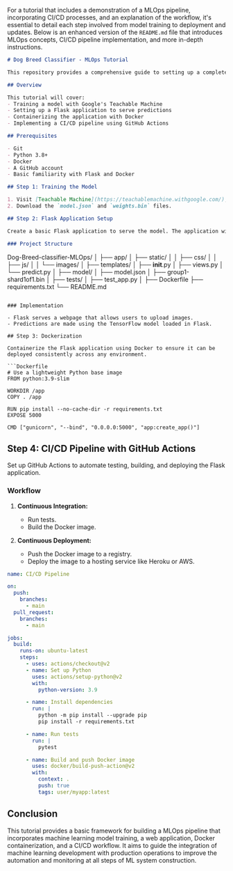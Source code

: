 For a tutorial that includes a demonstration of a MLOps pipeline, incorporating CI/CD processes, and an explanation of the workflow, it's essential to detail each step involved from model training to deployment and updates. Below is an enhanced version of the `README.md` file that introduces MLOps concepts, CI/CD pipeline implementation, and more in-depth instructions.

```markdown
# Dog Breed Classifier - MLOps Tutorial

This repository provides a comprehensive guide to setting up a complete MLOps pipeline for a Dog Breed Classifier application using Teachable Machine, TensorFlow, Flask, Docker, and CI/CD practices. The goal is to demonstrate how Machine Learning (ML) models are integrated within a continuous integration and continuous deployment (CI/CD) framework.

## Overview

This tutorial will cover:
- Training a model with Google's Teachable Machine
- Setting up a Flask application to serve predictions
- Containerizing the application with Docker
- Implementing a CI/CD pipeline using GitHub Actions

## Prerequisites

- Git
- Python 3.8+
- Docker
- A GitHub account
- Basic familiarity with Flask and Docker

## Step 1: Training the Model

1. Visit [Teachable Machine](https://teachablemachine.withgoogle.com/), create a new image project, upload images of various dog breeds, train the model, and export it as a TensorFlow model.
2. Download the `model.json` and `weights.bin` files.

## Step 2: Flask Application Setup

Create a basic Flask application to serve the model. The application will allow users to upload an image and receive the dog breed prediction.

### Project Structure

```
Dog-Breed-classifier-MLOps/
│
├── app/
│   ├── static/
│   │   ├── css/
│   │   ├── js/
│   │   └── images/
│   ├── templates/
│   ├── __init__.py
│   ├── views.py
│   └── predict.py
│
├── model/
│   ├── model.json
│   ├── group1-shard1of1.bin
│
├── tests/
│   ├── test_app.py
│
├── Dockerfile
├── requirements.txt
└── README.md
```

### Implementation

- Flask serves a webpage that allows users to upload images.
- Predictions are made using the TensorFlow model loaded in Flask.

## Step 3: Dockerization

Containerize the Flask application using Docker to ensure it can be deployed consistently across any environment.

```Dockerfile
# Use a lightweight Python base image
FROM python:3.9-slim

WORKDIR /app
COPY . /app

RUN pip install --no-cache-dir -r requirements.txt
EXPOSE 5000

CMD ["gunicorn", "--bind", "0.0.0.0:5000", "app:create_app()"]
```

## Step 4: CI/CD Pipeline with GitHub Actions

Set up GitHub Actions to automate testing, building, and deploying the Flask application.

### Workflow

1. **Continuous Integration:**
   - Run tests.
   - Build the Docker image.

2. **Continuous Deployment:**
   - Push the Docker image to a registry.
   - Deploy the image to a hosting service like Heroku or AWS.

```yaml
name: CI/CD Pipeline

on:
  push:
    branches:
      - main
  pull_request:
    branches:
      - main

jobs:
  build:
    runs-on: ubuntu-latest
    steps:
      - uses: actions/checkout@v2
      - name: Set up Python
        uses: actions/setup-python@v2
        with:
          python-version: 3.9

      - name: Install dependencies
        run: |
          python -m pip install --upgrade pip
          pip install -r requirements.txt

      - name: Run tests
        run: |
          pytest

      - name: Build and push Docker image
        uses: docker/build-push-action@v2
        with:
          context: .
          push: true
          tags: user/myapp:latest
```

## Conclusion

This tutorial provides a basic framework for building a MLOps pipeline that incorporates machine learning model training, a web application, Docker containerization, and a CI/CD workflow. It aims to guide the integration of machine learning development with production operations to improve the automation and monitoring at all steps of ML system construction.

```

